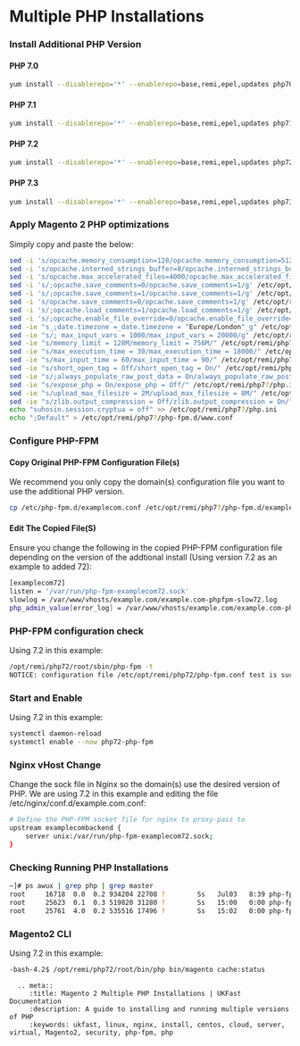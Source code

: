 # Multiple PHP Installations

### Install Additional PHP Version

#### PHP 7.0
```bash
yum install --disablerepo='*' --enablerepo=base,remi,epel,updates php70-php php70-php-mcrypt php70-php-pdo php70-php-mysqlnd php70-php-opcache php70-php-xml php70-php-gd php70-php-devel php70-php-mysql php70-php-intl php70-php-mbstring php70-php-bcmath php70-php-json php70-php-iconv php70-php-pecl-redis php70-php-fpm php70-php-zip php70-php-soap
```

#### PHP 7.1
```bash
yum install --disablerepo='*' --enablerepo=base,remi,epel,updates php71-php php71-php-mcrypt php71-php-pdo php71-php-mysqlnd php71-php-opcache php71-php-xml php71-php-gd php71-php-devel php71-php-mysql php71-php-intl php71-php-mbstring php71-php-bcmath php71-php-json php71-php-iconv php71-php-pecl-redis php71-php-fpm php71-php-zip php71-php-soap
```

#### PHP 7.2
```bash
yum install --disablerepo='*' --enablerepo=base,remi,epel,updates php72-php php72-php-pecl-mcrypt php72-php-pdo php72-php-mysqlnd php72-php-opcache php72-php-xml php72-php-gd php72-php-devel php72-php-mysql php72-php-intl php72-php-mbstring php72-php-bcmath php72-php-json php72-php-iconv php72-php-pecl-redis php72-php-fpm php72-php-zip php72-php-soap
```

#### PHP 7.3
```bash
yum install --disablerepo='*' --enablerepo=base,remi,epel,updates php73-php php73-php-pecl-mcrypt php73-php-pdo php73-php-mysqlnd php73-php-opcache php73-php-xml php73-php-gd php73-php-devel php73-php-mysql php73-php-intl php73-php-mbstring php73-php-bcmath php73-php-json php73-php-iconv php73-php-pecl-redis php73-php-fpm php73-php-zip php73-php-soap
```

### Apply Magento 2 PHP optimizations
Simply copy and paste the below:
```bash
sed -i 's/opcache.memory_consumption=128/opcache.memory_consumption=512/g' /etc/opt/remi/php7?/php.d/*opcache.ini
sed -i 's/opcache.interned_strings_buffer=8/opcache.interned_strings_buffer=12/g' /etc/opt/remi/php7?/php.d/*opcache.ini
sed -i 's/opcache.max_accelerated_files=4000/opcache.max_accelerated_files=60000/g' /etc/opt/remi/php7?/php.d/*opcache.ini
sed -i 's/;opcache.save_comments=0/opcache.save_comments=1/g' /etc/opt/remi/php7?/php.d/*opcache.ini
sed -i 's/;opcache.save_comments=1/opcache.save_comments=1/g' /etc/opt/remi/php7?/php.d/*opcache.ini
sed -i 's/opcache.save_comments=0/opcache.save_comments=1/g' /etc/opt/remi/php7?/php.d/*opcache.ini
sed -i 's/;opcache.load_comments=1/opcache.load_comments=1/g' /etc/opt/remi/php7?/php.d/*opcache.ini
sed -i 's/;opcache.enable_file_override=0/opcache.enable_file_override=1/g' /etc/opt/remi/php7?/php.d/*opcache.ini
sed -ie "s_;date.timezone =_date.timezone = "Europe/London"_g" /etc/opt/remi/php7?/php.ini
sed -ie "s/; max_input_vars = 1000/max_input_vars = 20000/g" /etc/opt/remi/php7?/php.ini
sed -ie "s/memory_limit = 128M/memory_limit = 756M/" /etc/opt/remi/php7?/php.ini
sed -ie "s/max_execution_time = 30/max_execution_time = 18000/" /etc/opt/remi/php7?/php.ini
sed -ie "s/max_input_time = 60/max_input_time = 90/" /etc/opt/remi/php7?/php.ini
sed -ie "s/short_open_tag = Off/short_open_tag = On/" /etc/opt/remi/php7?/php.ini
sed -ie "s/;always_populate_raw_post_data = On/always_populate_raw_post_data = -1/" /etc/opt/remi/php7?/php.ini
sed -ie "s/expose_php = On/expose_php = Off/" /etc/opt/remi/php7?/php.ini
sed -ie "s/upload_max_filesize = 2M/upload_max_filesize = 8M/" /etc/opt/remi/php7?/php.ini
sed -ie "s/zlib.output_compression = Off/zlib.output_compression = On/" /etc/opt/remi/php7?/php.ini
echo "suhosin.session.cryptua = off" >> /etc/opt/remi/php7?/php.ini
echo ";Default" > /etc/opt/remi/php7?/php-fpm.d/www.conf
```

### Configure PHP-FPM

#### Copy Original PHP-FPM Configuration File(s)
We recommend you only copy the domain(s) configuration file you want to use the additional PHP version.
```bash
cp /etc/php-fpm.d/examplecom.conf /etc/opt/remi/php7?/php-fpm.d/examplecom.conf
```
#### Edit The Copied File(S) 
Ensure you change the following in the copied PHP-FPM configuration file depending on the version of the addtional install (Using version 7.2 as an example to added 72):

```bash
[examplecom72]
listen = '/var/run/php-fpm-examplecom72.sock'
slowlog = /var/www/vhosts/example.com/example.com-phpfpm-slow72.log
php_admin_value[error_log] = /var/www/vhosts/example.com/example.com-phpfpm-error72.log
```

### PHP-FPM configuration check
Using 7.2 in this example:
```bash
/opt/remi/php72/root/sbin/php-fpm -t
NOTICE: configuration file /etc/opt/remi/php72/php-fpm.conf test is successful
```

### Start and Enable
Using 7.2 in this example:
```bash
systemctl daemon-reload
systemctl enable --now php72-php-fpm
```

### Nginx vHost Change
Change the sock file in Nginx so the domain(s) use the desired version of PHP. We are using 7.2 in this example and editing the file /etc/nginx/conf.d/example.com.conf:

```bash
# Define the PHP-FPM socket file for nginx to proxy-pass to
upstream examplecombackend {
    server unix:/var/run/php-fpm-examplecom72.sock;
}
```

### Checking Running PHP Installations
```bash
~]# ps awux | grep php | grep master
root     16718  0.0  0.2 934204 22708 ?        Ss   Jul03   8:39 php-fpm: master process (/etc/php-fpm.conf)
root     25623  0.1  0.3 519820 31280 ?        Ss   15:00   0:00 php-fpm: master process (/etc/opt/remi/php70/php-fpm.conf)
root     25761  4.0  0.2 535516 17496 ?        Ss   15:02   0:00 php-fpm: master process (/etc/opt/remi/php73/php-fpm.conf)
```

### Magento2 CLI
Using 7.2 in this example:
```bash
-bash-4.2$ /opt/remi/php72/root/bin/php bin/magento cache:status
```

```eval_rst
  .. meta::
     :title: Magento 2 Multiple PHP Installations | UKFast Documentation
     :description: A guide to installing and running multiple versions of PHP
     :keywords: ukfast, linux, nginx, install, centos, cloud, server, virtual, Magento2, security, php-fpm, php


